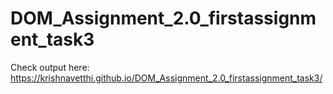 # DOM_Assignment_2.0_firstassignment_task3
Check output here: https://krishnavetthi.github.io/DOM_Assignment_2.0_firstassignment_task3/
